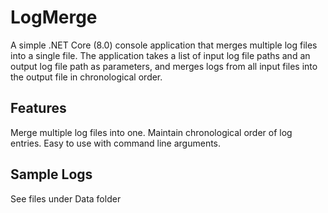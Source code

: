 # LogMerge
A simple .NET Core (8.0) console application that merges multiple log files into a single file. The application takes a list of input log file paths and an output log file path as parameters, and merges logs from all input files into the output file in chronological order.
## Features
Merge multiple log files into one.
Maintain chronological order of log entries.
Easy to use with command line arguments.
## Sample Logs
See files under Data folder
